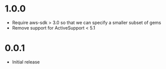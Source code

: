 # 1.0.0

* Require aws-sdk > 3.0 so that we can specify a smaller subset of gems
* Remove support for ActiveSupport < 5.1

# 0.0.1

* Initial release